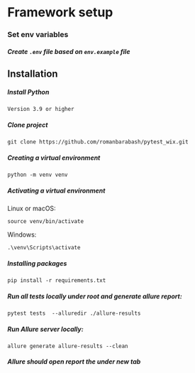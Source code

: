 # Framework setup

### Set env variables
##### Create `.env` file based on `env.example` file

## Installation
##### Install Python
```
Version 3.9 or higher
```
##### Clone project
```
git clone https://github.com/romanbarabash/pytest_wix.git
```
##### Creating a virtual environment
```
python -m venv venv
```
##### Activating a virtual environment  
Linux or macOS:
```
source venv/bin/activate
```
Windows:
```
.\venv\Scripts\activate
```
##### Installing packages
```
pip install -r requirements.txt
```

##### Run all tests locally under root and generate allure report: 

```
pytest tests  --alluredir ./allure-results
```
##### Run Allure server locally:
```
allure generate allure-results --clean  
```
##### Allure should open report the under new tab




